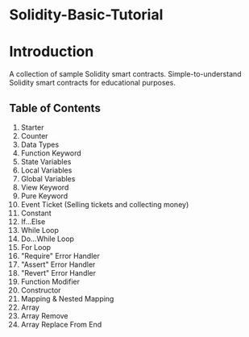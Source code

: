 # Solidity-Basic-Tutorial

# Introduction

A collection of sample Solidity smart contracts.
Simple-to-understand Solidity smart contracts for educational purposes.

## Table of Contents
1. Starter
2. Counter
3. Data Types
4. Function Keyword
5. State Variables
6. Local Variables
7. Global Variables
8. View Keyword
9. Pure Keyword
10. Event Ticket (Selling tickets and collecting money)
11. Constant
12. If...Else
13. While Loop
14. Do...While Loop
15. For Loop
16. "Require" Error Handler
17. "Assert" Error Handler
18. "Revert" Error Handler
19. Function Modifier
20. Constructor
21. Mapping & Nested Mapping
22. Array
23. Array Remove
24. Array Replace From End
